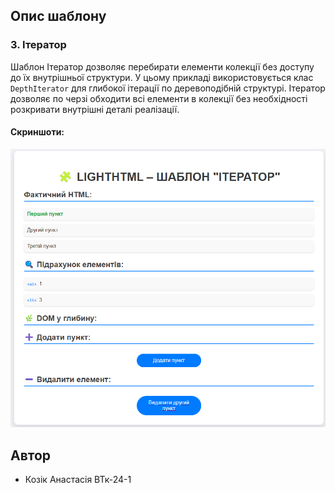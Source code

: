 ## Опис шаблону

### 3. Ітератор 
Шаблон Ітератор дозволяє перебирати елементи колекції без доступу до їх внутрішньої структури. У цьому прикладі використовується клас `DepthIterator` для глибокої ітерації по деревоподібній структурі. Ітератор дозволяє по черзі обходити всі елементи в колекції без необхідності розкривати внутрішні деталі реалізації.

#### Скриншоти:
![Шаблон Ітератор](screenshots/foto3.png)

## Автор

- Козік Анастасія ВТк-24-1